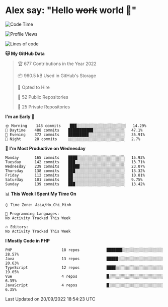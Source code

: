 # Alex say: "Hello ~~work~~ world 🐾"

<!--START_SECTION:waka-->
![Code Time](http://img.shields.io/badge/Code%20Time-838%20hrs%2047%20mins-blue)

![Profile Views](http://img.shields.io/badge/Profile%20Views-3-blue)

![Lines of code](https://img.shields.io/badge/From%20Hello%20World%20I%27ve%20Written-1%20Million%20lines%20of%20code-blue)

**🐱 My GitHub Data** 

> 🏆 677 Contributions in the Year 2022
 > 
> 📦 960.5 kB Used in GitHub's Storage 
 > 
> 💼 Opted to Hire
 > 
> 📜 52 Public Repositories 
 > 
> 🔑 25 Private Repositories  
 > 
**I'm an Early 🐤** 

```text
🌞 Morning    148 commits    ███░░░░░░░░░░░░░░░░░░░░░░   14.29% 
🌆 Daytime    488 commits    ███████████░░░░░░░░░░░░░░   47.1% 
🌃 Evening    372 commits    █████████░░░░░░░░░░░░░░░░   35.91% 
🌙 Night      28 commits     ░░░░░░░░░░░░░░░░░░░░░░░░░   2.7%

```
📅 **I'm Most Productive on Wednesday** 

```text
Monday       165 commits    ████░░░░░░░░░░░░░░░░░░░░░   15.93% 
Tuesday      142 commits    ███░░░░░░░░░░░░░░░░░░░░░░   13.71% 
Wednesday    239 commits    █████░░░░░░░░░░░░░░░░░░░░   23.07% 
Thursday     138 commits    ███░░░░░░░░░░░░░░░░░░░░░░   13.32% 
Friday       112 commits    ██░░░░░░░░░░░░░░░░░░░░░░░   10.81% 
Saturday     101 commits    ██░░░░░░░░░░░░░░░░░░░░░░░   9.75% 
Sunday       139 commits    ███░░░░░░░░░░░░░░░░░░░░░░   13.42%

```


📊 **This Week I Spent My Time On** 

```text
⌚︎ Time Zone: Asia/Ho_Chi_Minh

💬 Programming Languages: 
No Activity Tracked This Week

🔥 Editors: 
No Activity Tracked This Week

```

**I Mostly Code in PHP** 

```text
PHP                      18 repos            ███████░░░░░░░░░░░░░░░░░░   28.57% 
Java                     13 repos            █████░░░░░░░░░░░░░░░░░░░░   20.63% 
TypeScript               12 repos            ████░░░░░░░░░░░░░░░░░░░░░   19.05% 
Vue                      4 repos             █░░░░░░░░░░░░░░░░░░░░░░░░   6.35% 
JavaScript               4 repos             █░░░░░░░░░░░░░░░░░░░░░░░░   6.35%

```



 Last Updated on 20/09/2022 18:54:23 UTC
<!--END_SECTION:waka-->
